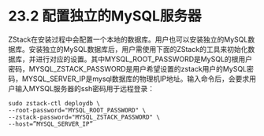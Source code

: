 # 23.2 配置独立的MySQL服务器

ZStack在安装过程中会配置一个本地的数据库。用户也可以安装独立的MySQL数据库。安装独立的MySQL数据库后，用户需使用下面的ZStack的工具来初始化数据库，并进行对应的设置。其中MYSQL_ROOT_PASSWORD是MySQL的根用户密码，MYSQL_ZSTACK_PASSWORD是用户希望设置的zstack用户的MySQL密码，MYSQL_SERVER_IP是mysql数据库的物理机IP地址。输入命令后，会要求用户输入MYSQL服务器的ssh密码用于远程登录：

```
sudo zstack-ctl deploydb \
--root-password="MYSQL_ROOT_PASSWORD" \
--zstack-password="MYSQL_ZSTACK_PASSWORD" \
--host=”MYSQL_SERVER_IP”
```


